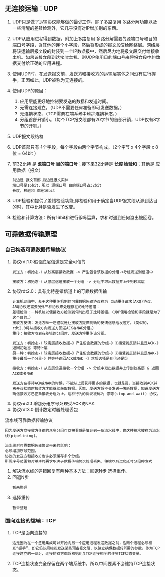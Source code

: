 ## 无连接运输：UDP
1. UDP只是做了运输协议能够做的最少工作。除了多路复用 多路分解功能以及一些清醒的差错检测外，它几乎没有对IP增加别的东西。
1. UDP从应用进程得到数据，附加上多路复用 多路分解需要的源端口号和目的端口号字段，及其他的连个小字段，然后将形成的报文段交给网络层。网络层将该运输层报文段的封装到一个IP数据报中，然后尽力地将报文段交付给接收主机。如果该报文段到达接收主机，则UDP使用目的端口号来将报文段中的数据交付给正确的应用进程。
1. 使用UDP时，在发送报文前，发送方和接收方的运输层实体之间没有进行握手，正因如此，UDP被称为无连接的。
1. 使用UDP的原因：
    1. 应用层能更好地控制要发送的数据和发送时间。
    1. 无需连接建立。（UDP不需要任何准备即可发送数据。）
    1. 无连接状态。（TCP需要在端系统中维护连接状态。）
    1. 分组首部开销小。（每个TCP报文段都有20字节的首部开销，UDP仅有8字节的开销。）

1. UDP报文段结构
1. UDP首部只有 4个字段，每个字段由两个字节构成。（2个字节 x 4个字段 x 8位 = 64bit ）
1. 前32比特 是 **源端口号 目的端口号**；接下来32比特是 **长度 检验和**；其他是 应用数据（报文）
    ```
    前边是 报文首部 后边是报文实体
    端口号是16bit，所以 源端口号 目的端口号占32bit
    长度，校验和 都是16bit
    ```
1. UDP检验和提供了差错检验功能,即检验和用于确定当UDP报文段从源到达目的时，其中比特是否发生了改变。
1. 检验和计算方法：所有16bit和进行饭吗运算，求和时遇到任何溢出被回卷。

## 可靠数据传输原理
### 自己构造可靠数据传输协议

1. 协议rdt1.0:假设底层信道是完全可信的
    ```
    发送方：初始态-》从较高层接收数据 -> 产生包含该数据的分组->分组发送到信道中

    接收方：初始态-》从底层信道接收一个分组 -> 分组中取出数据并上传到较高层
    ```
1. 协议rdt2.0：具有比特差错信道上的可靠数据传输
    ```
    计算机网络中，基于这种重传机制的可靠数据传输协议称为 自动重传请求(ARQ)协议。
    ARQ协议还需要另外三种协议来处理存在的比特差错：
    差错检测：一种机制以使接收方检测到何时出现了比特差错。（UDP使用检验和字段就是为了这个目的。）
    接收方反馈：发送方唯一途径就是让接收方提供明确的反馈信息给发送方。（类似的，rdt2.0将从接收方向发送方回送ACK与NAK分组。）
    重传：接收方收到有差错的分组时，发送方将重传该分组。
    ```
    ```
    发送方：初始态-》较高层接收数据—》产生包含数据的分组-》①接受到反馈并且是ACK-》返回初始态 等待上层
    另一种：初始态-》较高层接收数据—》产生包含数据的分组-》②接受到反馈并且是NAK-》重传最后一个分组-》并等待返回ACK或NAK -》然后选择是到①还是②

    接收方：初始态-》从底层信道接收一个分组 -> 分组中取出数据并上传到较高层 & 返回ACK或者NAK

    发送方在等待ACK或NAK的时候，不能从上层获得更多的数据，也就是说，当接收到ACK并离开该状态时接收方才能继续获取数据。因策，发送方将不会发送一块新数据，知道发送方确信接收方已正确接收分组为止。这种行为的协议被称为 停等(stop-and-wait) 协议。
    ```
1. 协议rdt2.1 增加分组序号处理受ACK或NAK
1. 协议rdt3.0 倒计数定时器处理丢包

流水线可靠数据传输协议
```
因为发送方向接收方传输的众多分组可以被看成是填充到一条流水线中，故这种技术被称为流水线(pipelining)。

流水线对可靠数据传输协议带来的影响：
必须增加序号范围。
协议的发送方和接收方也许必须缓存多个分组。
所需序号范围和对缓冲的要求取决于数据传输协议处理丢失、穗槐以及过度延时分组的方式
```
1. 解决流水线的差错回复有两种基本方法：回退N步  选择重传。
1. 回退N步
    ```
    暂未整理
    ```
1. 选择重传
    ```
    暂未整理
    ```
### 面向连接的运输：TCP
1. TCP是面向连接的
    ```
    这是因为在一个应用集成可以开始向另一个应用进程发送数据之前，这两个进程必须相互“握手”，即它们必须相互发送某些预备报文段，以建立确保数据传所需的参数。作为TCP连接建立的一部分，连接的双方都将初始化与TCP连接相关的许多TCP状态变量。
    ```
1. TCP连接状态完全保留在两个端系统中，所以中间要素不会维持TCP连接状态。